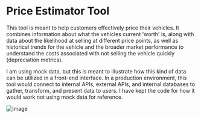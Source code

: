 # Price Estimator Tool

This tool is meant to help customers effectively price their vehicles. It combines information about what the vehicles current 'worth' is, along with data about the likelihood at selling at different price points, as well as historical trends for the vehicle and the broader market performance to understand the costs associated with not selling the vehicle quickly (depreciation metrics). 

I am using mock data, but this is meant to illustrate how this kind of data can be utilized in a front-end interface. In a production environment, this tool would connect to internal APIs, external APIs, and internal databases to gather, transform, and present data to users. I have kept the code for how it would work not using mock data for reference.

![image](https://github.com/dillonalexander/Price-Estimator-Tool/assets/101664530/0678b50d-f774-4b46-ba67-b50018c01d28)
